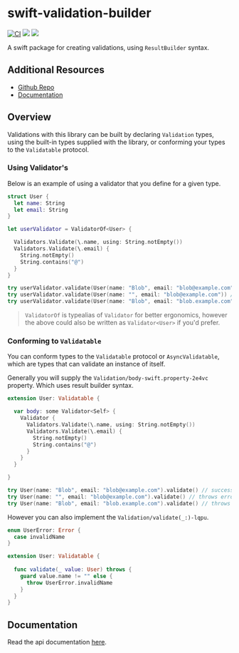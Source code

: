 # swift-validation-builder

[![CI](https://github.com/m-housh/swift-validations/actions/workflows/ci.yml/badge.svg)](https://github.com/m-housh/swift-validations/actions/workflows/ci.yml)
[![](https://img.shields.io/endpoint?url=https%3A%2F%2Fswiftpackageindex.com%2Fapi%2Fpackages%m-housh%2Fswift-validations%2Fbadge%3Ftype%3Dswift-versions)](https://swiftpackageindex.com/m-housh/swift-validations)
[![](https://img.shields.io/endpoint?url=https%3A%2F%2Fswiftpackageindex.com%2Fapi%2Fpackages%m-housh%2Fswift-validations%2Fbadge%3Ftype%3Dplatforms)](https://swiftpackageindex.com/m-housh/swift-validations)

A swift package for creating validations, using `ResultBuilder` syntax.

## Additional Resources

- [Github Repo](https://github.com/m-housh/swift-validations)
- [Documentation](https://m-housh.github.io/swift-validations/documentation/validations)

## Overview

Validations with this library can be built by declaring ``Validation`` types, using the built-in
types supplied with the library, or conforming your types to the ``Validatable`` protocol.

### Using Validator's

Below is an example of using a validator that you define for a given type.

```swift
struct User { 
  let name: String
  let email: String
}

let userValidator = ValidatorOf<User> {  

  Validators.Validate(\.name, using: String.notEmpty())
  Validators.Validate(\.email) { 
    String.notEmpty()
    String.contains("@")
  }
}

try userValidator.validate(User(name: "Blob", email: "blob@example.com")) // success.
try userValidator.validate(User(name: "", email: "blob@example.com")) // throws error.
try userValidator.validate(User(name: "Blob", email: "blob.example.com")) // throws error.

```

>  ``ValidatorOf`` is typealias of ``Validator`` for better ergonomics,
>  however the above could also be written as `Validator<User>` if
>  you'd prefer.

### Conforming to `Validatable`

You can conform types to the ``Validatable`` protocol or ``AsyncValidatable``, 
which are types that can validate an instance of itself.

Generally you will supply the ``Validation/body-swift.property-2e4vc`` property.  Which uses
result builder syntax.

```swift
extension User: Validatable { 

  var body: some Validator<Self> { 
    Validator { 
      Validators.Validate(\.name, using: String.notEmpty())
      Validators.Validate(\.email) { 
        String.notEmpty()
        String.contains("@")
      }
    }
  }

}

try User(name: "Blob", email: "blob@example.com").validate() // success.
try User(name: "", email: "blob@example.com").validate() // throws error.
try User(name: "Blob", email: "blob.example.com").validate() // throws error.
```

However you can also implement the ``Validation/validate(_:)-lqpu``.

```swift
enum UserError: Error { 
  case invalidName
}

extension User: Validatable { 
  
  func validate(_ value: User) throws { 
    guard value.name != "" else {  
      throw UserError.invalidName
    }
  }
}

```

## Documentation

Read the api documentation [here](https://m-housh.github.io/swift-validations/documentation/validations).
